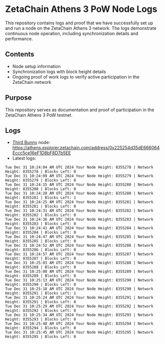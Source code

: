 # ZetaChain Athens 3 PoW Node Logs
This repository contains logs and proof that we have successfully set up and run a node on the ZetaChain Athens 3 network. The logs demonstrate continuous node operation, including synchronization details and performance.

## Contents
- Node setup information
- Synchronization logs with block height details
- Ongoing proof of work logs to verify active participation in the ZetaChain network

## Purpose
This repository serves as documentation and proof of participation in the ZetaChain Athens 3 PoW testnet.

## Logs

- [Third Bunny](https://thirdbunny.xyz/) node: https://athens.explorer.zetachain.com/address/0x225254d35dE666064Eccc5ce16eF1D8bF8D7b5EE
- Latest logs:
```
Tue Dec 31 10:24:04 AM UTC 2024 Your Node Height: 8355278 | Network Height: 8355278 | Blocks Left: 0
Tue Dec 31 10:24:09 AM UTC 2024 Your Node Height: 8355279 | Network Height: 8355279 | Blocks Left: 0
Tue Dec 31 10:24:15 AM UTC 2024 Your Node Height: 8355280 | Network Height: 8355280 | Blocks Left: 0
Tue Dec 31 10:24:20 AM UTC 2024 Your Node Height: 8355280 | Network Height: 8355281 | Blocks Left: 1
Tue Dec 31 10:24:25 AM UTC 2024 Your Node Height: 8355281 | Network Height: 8355281 | Blocks Left: 0
Tue Dec 31 10:24:31 AM UTC 2024 Your Node Height: 8355282 | Network Height: 8355282 | Blocks Left: 0
Tue Dec 31 10:24:36 AM UTC 2024 Your Node Height: 8355283 | Network Height: 8355283 | Blocks Left: 0
Tue Dec 31 10:24:41 AM UTC 2024 Your Node Height: 8355284 | Network Height: 8355284 | Blocks Left: 0
Tue Dec 31 10:24:47 AM UTC 2024 Your Node Height: 8355285 | Network Height: 8355285 | Blocks Left: 0
Tue Dec 31 10:24:52 AM UTC 2024 Your Node Height: 8355286 | Network Height: 8355286 | Blocks Left: 0
Tue Dec 31 10:24:57 AM UTC 2024 Your Node Height: 8355287 | Network Height: 8355287 | Blocks Left: 0
Tue Dec 31 10:25:03 AM UTC 2024 Your Node Height: 8355288 | Network Height: 8355288 | Blocks Left: 0
Tue Dec 31 10:25:08 AM UTC 2024 Your Node Height: 8355289 | Network Height: 8355289 | Blocks Left: 0
Tue Dec 31 10:25:13 AM UTC 2024 Your Node Height: 8355290 | Network Height: 8355290 | Blocks Left: 0
Tue Dec 31 10:25:18 AM UTC 2024 Your Node Height: 8355290 | Network Height: 8355291 | Blocks Left: 1
Tue Dec 31 10:25:24 AM UTC 2024 Your Node Height: 8355291 | Network Height: 8355291 | Blocks Left: 0
Tue Dec 31 10:25:29 AM UTC 2024 Your Node Height: 8355292 | Network Height: 8355292 | Blocks Left: 0
Tue Dec 31 10:25:34 AM UTC 2024 Your Node Height: 8355293 | Network Height: 8355293 | Blocks Left: 0
Tue Dec 31 10:25:40 AM UTC 2024 Your Node Height: 8355294 | Network Height: 8355294 | Blocks Left: 0
Tue Dec 31 10:25:45 AM UTC 2024 Your Node Height: 8355295 | Network Height: 8355295 | Blocks Left: 0
```
